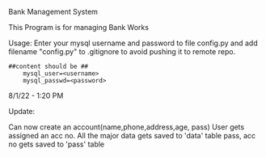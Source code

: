 Bank Management System


This Program is for managing Bank Works


Usage: 
    Enter your mysql username and password to file 
    config.py and add filename "config.py" to
    .gitignore to avoid pushing it to remote repo.

    ##content should be ##
        mysql_user=<username>
        mysql_passwd=<password>



8/1/22 - 1:20 PM

Update:

Can now create an account(name,phone,address,age, pass)
User gets assigned an acc no. 
All the major data gets saved to 'data' table
pass, acc no gets saved to 'pass' table
